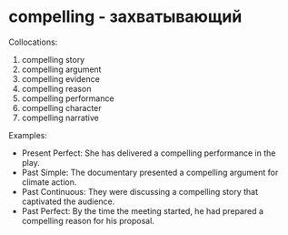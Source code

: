 # compelling - захватывающий


Collocations:

1. compelling story
2. compelling argument
3. compelling evidence
4. compelling reason
5. compelling performance
6. compelling character
7. compelling narrative

Examples:

- Present Perfect: She has delivered a compelling performance in the play.
- Past Simple: The documentary presented a compelling argument for climate action.
- Past Continuous: They were discussing a compelling story that captivated the audience.
- Past Perfect: By the time the meeting started, he had prepared a compelling reason for his proposal.
